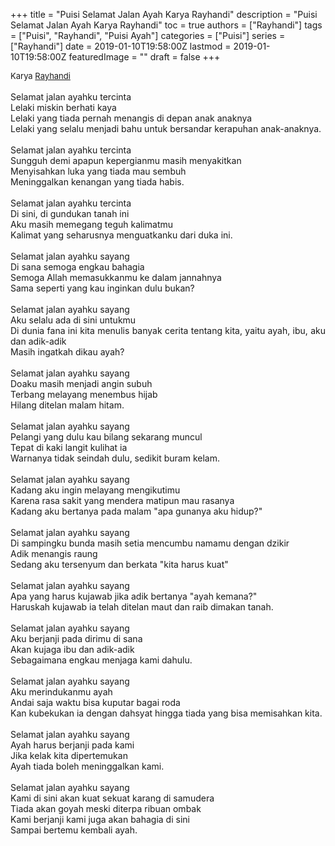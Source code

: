 +++
title = "Puisi Selamat Jalan Ayah Karya Rayhandi"
description = "Puisi Selamat Jalan Ayah Karya Rayhandi"
toc = true
authors = ["Rayhandi"]
tags = ["Puisi", "Rayhandi", "Puisi Ayah"]
categories = ["Puisi"]
series = ["Rayhandi"]
date = 2019-01-10T19:58:00Z
lastmod = 2019-01-10T19:58:00Z
featuredImage = ""
draft = false
+++

<div style="text-align: justify;">
<div style="font-size: small;">Karya <a href="/authors/rayhandi/" target="_blank">Rayhandi</a></div><br />
Selamat jalan ayahku tercinta<br />Lelaki miskin berhati kaya<br />Lelaki yang tiada pernah menangis di depan anak anaknya<br />Lelaki yang selalu menjadi bahu untuk bersandar kerapuhan anak-anaknya.<br /><br />Selamat jalan ayahku tercinta<br />Sungguh demi apapun kepergianmu masih menyakitkan<br />Menyisahkan luka yang tiada mau sembuh<br />Meninggalkan kenangan yang tiada habis.<br /><br />Selamat jalan ayahku tercinta<br />Di sini, di gundukan tanah ini<br />Aku masih memegang teguh kalimatmu<br />Kalimat yang seharusnya menguatkanku dari duka ini.<br /><br />Selamat jalan ayahku sayang<br />Di sana semoga engkau bahagia<br />Semoga Allah memasukkanmu ke dalam jannahnya<br />Sama seperti yang kau inginkan dulu bukan?<br /><br />Selamat jalan ayahku sayang<br />Aku selalu ada di sini untukmu<br />Di dunia fana ini kita menulis banyak cerita tentang kita, yaitu ayah, ibu, aku dan adik-adik<br />Masih ingatkah dikau ayah?<br /><br />Selamat jalan ayahku sayang<br />Doaku masih menjadi angin subuh<br />Terbang melayang menembus hijab<br />Hilang ditelan malam hitam.<br /><br />Selamat jalan ayahku sayang<br />Pelangi yang dulu kau bilang sekarang muncul<br />Tepat di kaki langit kulihat ia<br />Warnanya tidak seindah dulu, sedikit buram kelam.<br /><br />Selamat jalan ayahku sayang<br />Kadang aku ingin melayang mengikutimu<br />Karena rasa sakit yang mendera matipun mau rasanya<br />Kadang aku bertanya pada malam "apa gunanya aku hidup?"<br /><br />Selamat jalan ayahku sayang<br />Di sampingku bunda masih setia mencumbu namamu dengan dzikir<br />Adik menangis raung <br />Sedang aku tersenyum dan berkata "kita harus kuat"<br /><br />Selamat jalan ayahku sayang<br />Apa yang harus kujawab jika adik bertanya "ayah kemana?"<br />Haruskah kujawab ia telah ditelan maut dan raib dimakan tanah.<br /><br />Selamat jalan ayahku sayang<br />Aku berjanji pada dirimu di sana<br />Akan kujaga ibu dan adik-adik <br />Sebagaimana engkau menjaga kami dahulu.<br /><br />Selamat jalan ayahku sayang<br />Aku merindukanmu ayah<br />Andai saja waktu bisa kuputar bagai roda<br />Kan kubekukan ia dengan dahsyat hingga tiada yang bisa memisahkan kita.<br /><br />Selamat jalan ayahku sayang<br />Ayah harus berjanji pada kami<br />Jika kelak kita dipertemukan<br />Ayah tiada boleh meninggalkan kami.<br /><br />Selamat jalan ayahku sayang<br />Kami di sini akan kuat sekuat karang di samudera<br />Tiada akan goyah meski diterpa ribuan ombak<br />Kami berjanji kami juga akan bahagia di sini<br />Sampai bertemu kembali ayah.</div>
